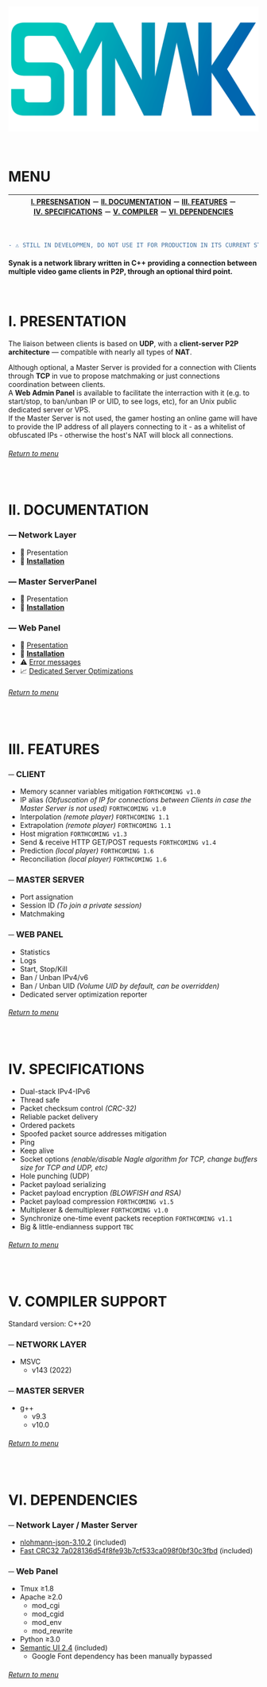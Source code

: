 ![Synak logo](https://raw.githubusercontent.com/PhilJbt/Synak/main/docs/logo.png)

&#160;

# MENU


| [I.&#160;PRESENSATION](#i-presentation) &#65293; [II.&#160;DOCUMENTATION](#ii-documentation) &#65293; [III.&#160;FEATURES](#iii-features) &#65293; [IV.&#160;SPECIFICATIONS](#iv-specifications) &#65293; [V.&#160;COMPILER](#v-compiler-support) &#65293; [VI.&#160;DEPENDENCIES](#vi-dependencies) |
:----------------------------------------------------------: |


&#160;

```diff
- ⚠️ STILL IN DEVELOPMEN, DO NOT USE IT FOR PRODUCTION IN ITS CURRENT STATE ⚠️ -
```

#### **Synak** is a network library written in C++ providing a connection between multiple video game clients in P2P, through an optional third point.

&#160;

# I. PRESENTATION

The liaison between clients is based on **UDP**, with a **client-server P2P architecture** — compatible with nearly all types of **NAT**.

Although optional, a Master Server is provided for a connection with Clients through **TCP** in vue to propose matchmaking or just connections coordination between clients.\
A **Web Admin Panel** is available to facilitate the interraction with it (e.g. to start/stop, to ban/unban IP or UID, to see logs, etc), for an Unix public dedicated server or VPS.\
If the Master Server is not used, the gamer hosting an online game will have to provide the IP address of all players connecting to it - as a whitelist of obfuscated IPs - otherwise the host's NAT will block all connections.

###### [Return to menu](#menu)

&#160;

# II. DOCUMENTATION

### &#8212; Network Layer
* :pushpin: Presentation
* :bookmark_tabs: [**Installation**](nl/README.md)

### &#8212; Master ServerPanel
* :pushpin: Presentation
* :bookmark_tabs: [**Installation**](ms/README.md)

### &#8212; Web Panel
* :pushpin: [Presentation](wp/wp_presentation.md)
* :bookmark_tabs: [**Installation**](wp/README.md)
* :warning: [Error messages](wp/wp_errors.md)
* :chart_with_upwards_trend: [Dedicated Server Optimizations](wp/wp_optimization.md)

###### [Return to menu](#menu)

&#160;

# III. FEATURES

### &#9472; CLIENT
* Memory scanner variables mitigation `FORTHCOMING v1.0`
* IP alias *(Obfuscation of IP for connections between Clients in case the Master Server is not used)* `FORTHCOMING v1.0`
* Interpolation *(remote player)* `FORTHCOMING 1.1`
* Extrapolation *(remote player)* `FORTHCOMING 1.1`
* Host migration `FORTHCOMING v1.3`
* Send & receive HTTP GET/POST requests `FORTHCOMING v1.4`
* Prediction *(local player)* `FORTHCOMING 1.6`
* Reconciliation *(local player)* `FORTHCOMING 1.6`

### &#9472; MASTER SERVER
* Port assignation
* Session ID *(To join a private session)*
* Matchmaking

### &#9472; WEB PANEL
* Statistics
* Logs
* Start, Stop/Kill
* Ban / Unban IPv4/v6
* Ban / Unban UID *(Volume UID by default, can be overridden)*
* Dedicated server optimization reporter

###### [Return to menu](#menu)

&#160;

# IV. SPECIFICATIONS

* Dual-stack IPv4-IPv6
* Thread safe
* Packet checksum control *(CRC-32)*
* Reliable packet delivery
* Ordered packets
* Spoofed packet source addresses mitigation
* Ping
* Keep alive
* Socket options *(enable/disable Nagle algorithm for TCP, change buffers size for TCP and UDP, etc)*
* Hole punching (UDP)
* Packet payload serializing
* Packet payload encryption *(BLOWFISH and RSA)*
* Packet payload compression `FORTHCOMING v1.5`
* Multiplexer & demultiplexer `FORTHCOMING v1.0`
* Synchronize one-time event packets reception `FORTHCOMING v1.1`
* Big & little-endianness support `TBC`

###### [Return to menu](#menu)

&#160;

# V. COMPILER SUPPORT

Standard version: C++20

### &#9472; NETWORK LAYER
  * MSVC
    * v143 (2022)

### &#9472; MASTER SERVER
  * g++
    * v9.3
    * v10.0

###### [Return to menu](#menu)

&#160;

# VI. DEPENDENCIES

### &#9472; Network Layer / Master Server
  * [nlohmann-json-3.10.2](https://github.com/nlohmann/json) (included)
  * [Fast CRC32 7a028136d54f8fe93b7cf533ca098f0bf30c3fbd](https://github.com/stbrumme/crc32) (included)

### &#9472; Web Panel
  * Tmux ≥1.8
  * Apache ≥2.0
    * mod_cgi
    * mod_cgid
    * mod_env
    * mod_rewrite
  * Python ≥3.0
  * [Semantic UI 2.4](https://semantic-ui.com/) (included)
    * Google Font dependency has been manually bypassed

###### [Return to menu](#menu)
